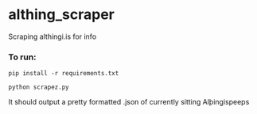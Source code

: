 # althing_scraper
Scraping althingi.is for info

### To run:

```
pip install -r requirements.txt
```
```
python scrapez.py
```

It should output a pretty formatted .json of currently sitting Alþingispeeps